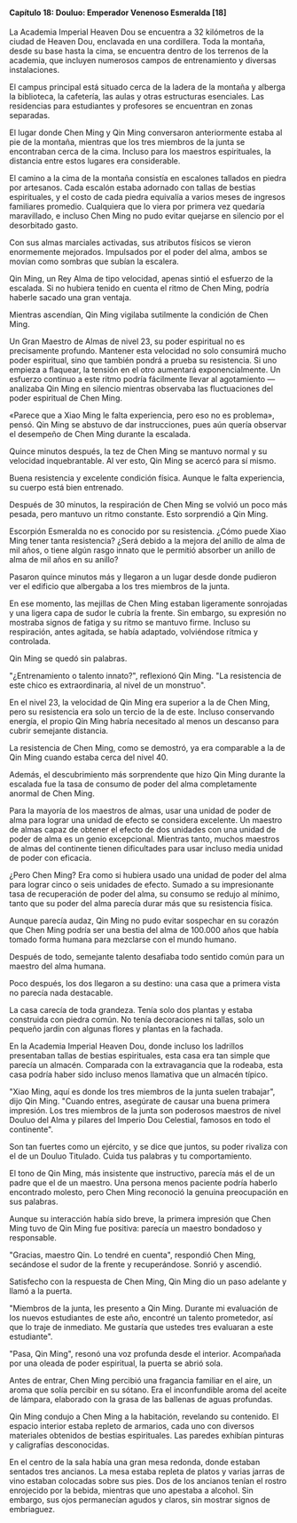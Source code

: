 
#### Capítulo 18: Douluo: Emperador Venenoso Esmeralda [18]


La Academia Imperial Heaven Dou se encuentra a 32 kilómetros de la ciudad de Heaven Dou, enclavada en una cordillera. Toda la montaña, desde su base hasta la cima, se encuentra dentro de los terrenos de la academia, que incluyen numerosos campos de entrenamiento y diversas instalaciones.

El campus principal está situado cerca de la ladera de la montaña y alberga la biblioteca, la cafetería, las aulas y otras estructuras esenciales. Las residencias para estudiantes y profesores se encuentran en zonas separadas.

El lugar donde Chen Ming y Qin Ming conversaron anteriormente estaba al pie de la montaña, mientras que los tres miembros de la junta se encontraban cerca de la cima. Incluso para los maestros espirituales, la distancia entre estos lugares era considerable.

El camino a la cima de la montaña consistía en escalones tallados en piedra por artesanos. Cada escalón estaba adornado con tallas de bestias espirituales, y el costo de cada piedra equivalía a varios meses de ingresos familiares promedio. Cualquiera que lo viera por primera vez quedaría maravillado, e incluso Chen Ming no pudo evitar quejarse en silencio por el desorbitado gasto.

Con sus almas marciales activadas, sus atributos físicos se vieron enormemente mejorados. Impulsados ​​por el poder del alma, ambos se movían como sombras que subían la escalera.

Qin Ming, un Rey Alma de tipo velocidad, apenas sintió el esfuerzo de la escalada. Si no hubiera tenido en cuenta el ritmo de Chen Ming, podría haberle sacado una gran ventaja.

Mientras ascendían, Qin Ming vigilaba sutilmente la condición de Chen Ming.

Un Gran Maestro de Almas de nivel 23, su poder espiritual no es precisamente profundo. Mantener esta velocidad no solo consumirá mucho poder espiritual, sino que también pondrá a prueba su resistencia. Si uno empieza a flaquear, la tensión en el otro aumentará exponencialmente. Un esfuerzo continuo a este ritmo podría fácilmente llevar al agotamiento —analizaba Qin Ming en silencio mientras observaba las fluctuaciones del poder espiritual de Chen Ming.

«Parece que a Xiao Ming le falta experiencia, pero eso no es problema», pensó. Qin Ming se abstuvo de dar instrucciones, pues aún quería observar el desempeño de Chen Ming durante la escalada.

Quince minutos después, la tez de Chen Ming se mantuvo normal y su velocidad inquebrantable. Al ver esto, Qin Ming se acercó para sí mismo.

Buena resistencia y excelente condición física. Aunque le falta experiencia, su cuerpo está bien entrenado.

Después de 30 minutos, la respiración de Chen Ming se volvió un poco más pesada, pero mantuvo un ritmo constante. Esto sorprendió a Qin Ming.

Escorpión Esmeralda no es conocido por su resistencia. ¿Cómo puede Xiao Ming tener tanta resistencia? ¿Será debido a la mejora del anillo de alma de mil años, o tiene algún rasgo innato que le permitió absorber un anillo de alma de mil años en su anillo?

Pasaron quince minutos más y llegaron a un lugar desde donde pudieron ver el edificio que albergaba a los tres miembros de la junta.

En ese momento, las mejillas de Chen Ming estaban ligeramente sonrojadas y una ligera capa de sudor le cubría la frente. Sin embargo, su expresión no mostraba signos de fatiga y su ritmo se mantuvo firme. Incluso su respiración, antes agitada, se había adaptado, volviéndose rítmica y controlada.

Qin Ming se quedó sin palabras.

"¿Entrenamiento o talento innato?", reflexionó Qin Ming. "La resistencia de este chico es extraordinaria, al nivel de un monstruo".

En el nivel 23, la velocidad de Qin Ming era superior a la de Chen Ming, pero su resistencia era solo un tercio de la de este. Incluso conservando energía, el propio Qin Ming habría necesitado al menos un descanso para cubrir semejante distancia.

La resistencia de Chen Ming, como se demostró, ya era comparable a la de Qin Ming cuando estaba cerca del nivel 40.

Además, el descubrimiento más sorprendente que hizo Qin Ming durante la escalada fue la tasa de consumo de poder del alma completamente anormal de Chen Ming.

Para la mayoría de los maestros de almas, usar una unidad de poder de alma para lograr una unidad de efecto se considera excelente. Un maestro de almas capaz de obtener el efecto de dos unidades con una unidad de poder de alma es un genio excepcional. Mientras tanto, muchos maestros de almas del continente tienen dificultades para usar incluso media unidad de poder con eficacia.

¿Pero Chen Ming? Era como si hubiera usado una unidad de poder del alma para lograr cinco o seis unidades de efecto. Sumado a su impresionante tasa de recuperación de poder del alma, su consumo se redujo al mínimo, tanto que su poder del alma parecía durar más que su resistencia física.

Aunque parecía audaz, Qin Ming no pudo evitar sospechar en su corazón que Chen Ming podría ser una bestia del alma de 100.000 años que había tomado forma humana para mezclarse con el mundo humano.

Después de todo, semejante talento desafiaba todo sentido común para un maestro del alma humana.

Poco después, los dos llegaron a su destino: una casa que a primera vista no parecía nada destacable.

La casa carecía de toda grandeza. Tenía solo dos plantas y estaba construida con piedra común. No tenía decoraciones ni tallas, solo un pequeño jardín con algunas flores y plantas en la fachada.

En la Academia Imperial Heaven Dou, donde incluso los ladrillos presentaban tallas de bestias espirituales, esta casa era tan simple que parecía un almacén. Comparada con la extravagancia que la rodeaba, esta casa podría haber sido incluso menos llamativa que un almacén típico.

"Xiao Ming, aquí es donde los tres miembros de la junta suelen trabajar", dijo Qin Ming. "Cuando entres, asegúrate de causar una buena primera impresión. Los tres miembros de la junta son poderosos maestros de nivel Douluo del Alma y pilares del Imperio Dou Celestial, famosos en todo el continente".

Son tan fuertes como un ejército, y se dice que juntos, su poder rivaliza con el de un Douluo Titulado. Cuida tus palabras y tu comportamiento.

El tono de Qin Ming, más insistente que instructivo, parecía más el de un padre que el de un maestro. Una persona menos paciente podría haberlo encontrado molesto, pero Chen Ming reconoció la genuina preocupación en sus palabras.

Aunque su interacción había sido breve, la primera impresión que Chen Ming tuvo de Qin Ming fue positiva: parecía un maestro bondadoso y responsable.

"Gracias, maestro Qin. Lo tendré en cuenta", respondió Chen Ming, secándose el sudor de la frente y recuperándose. Sonrió y ascendió.

Satisfecho con la respuesta de Chen Ming, Qin Ming dio un paso adelante y llamó a la puerta.

"Miembros de la junta, les presento a Qin Ming. Durante mi evaluación de los nuevos estudiantes de este año, encontré un talento prometedor, así que lo traje de inmediato. Me gustaría que ustedes tres evaluaran a este estudiante".

"Pasa, Qin Ming", resonó una voz profunda desde el interior. Acompañada por una oleada de poder espiritual, la puerta se abrió sola.

Antes de entrar, Chen Ming percibió una fragancia familiar en el aire, un aroma que solía percibir en su sótano. Era el inconfundible aroma del aceite de lámpara, elaborado con la grasa de las ballenas de aguas profundas.

Qin Ming condujo a Chen Ming a la habitación, revelando su contenido. El espacio interior estaba repleto de armarios, cada uno con diversos materiales obtenidos de bestias espirituales. Las paredes exhibían pinturas y caligrafías desconocidas.

En el centro de la sala había una gran mesa redonda, donde estaban sentados tres ancianos. La mesa estaba repleta de platos y varias jarras de vino estaban colocadas sobre sus pies. Dos de los ancianos tenían el rostro enrojecido por la bebida, mientras que uno apestaba a alcohol. Sin embargo, sus ojos permanecían agudos y claros, sin mostrar signos de embriaguez.
